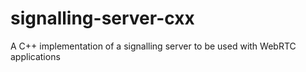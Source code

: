 # signalling-server-cxx
A C++ implementation of a signalling server to be used with WebRTC applications
